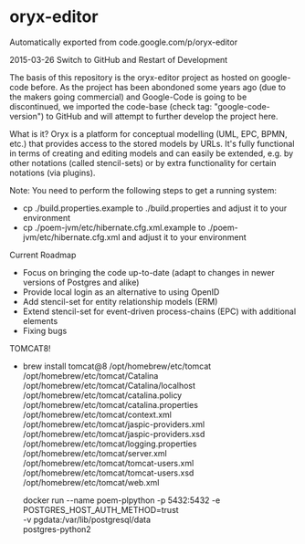 # oryx-editor
Automatically exported from code.google.com/p/oryx-editor

2015-03-26 Switch to GitHub and Restart of Development

The basis of this repository is the oryx-editor project as hosted on google-code 
before. As the project has been abondoned some years ago (due to the makers going 
commercial) and Google-Code is going to be discontinued, we imported the 
code-base (check tag: "google-code-version") to GitHub and will attempt to further 
develop the project here.

What is it? Oryx is a platform for conceptual modelling (UML, EPC, BPMN, etc.) that
provides access to the stored models by URLs. It's fully functional in terms of
creating and editing models and can easily be extended, e.g. by other notations
(called stencil-sets) or by extra functionality for certain notations (via plugins).

Note:
You need to perform the following steps to get a running system:
* cp ./build.properties.example to ./build.properties and adjust it to your environment
* cp ./poem-jvm/etc/hibernate.cfg.xml.example to ./poem-jvm/etc/hibernate.cfg.xml and adjust it to your environment

Current Roadmap
* Focus on bringing the code up-to-date (adapt to changes in newer versions of Postgres and alike)
* Provide local login as an alternative to using OpenID
* Add stencil-set for entity relationship models (ERM)
* Extend stencil-set for event-driven process-chains (EPC) with additional elements
* Fixing bugs

TOMCAT8!
* brew install tomcat@8
  /opt/homebrew/etc/tomcat
  /opt/homebrew/etc/tomcat/Catalina
  /opt/homebrew/etc/tomcat/Catalina/localhost
  /opt/homebrew/etc/tomcat/catalina.policy
  /opt/homebrew/etc/tomcat/catalina.properties
  /opt/homebrew/etc/tomcat/context.xml
  /opt/homebrew/etc/tomcat/jaspic-providers.xml
  /opt/homebrew/etc/tomcat/jaspic-providers.xsd
  /opt/homebrew/etc/tomcat/logging.properties
  /opt/homebrew/etc/tomcat/server.xml
  /opt/homebrew/etc/tomcat/tomcat-users.xml
  /opt/homebrew/etc/tomcat/tomcat-users.xsd
  /opt/homebrew/etc/tomcat/web.xml

  docker run --name poem-plpython  -p 5432:5432 -e POSTGRES_HOST_AUTH_METHOD=trust \
    -v pgdata:/var/lib/postgresql/data \
    postgres-python2